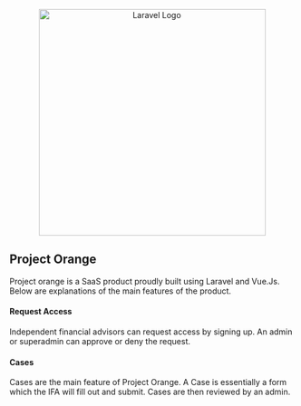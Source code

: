 <p  align="center"><a  href="https://laravel.com/docs/10.x"  target="_blank"><img  src="https://raw.githubusercontent.com/laravel/art/master/logo-lockup/5%20SVG/2%20CMYK/1%20Full%20Color/laravel-logolockup-cmyk-red.svg"  width="400"  alt="Laravel Logo"></a></p>

## Project Orange

Project orange is a SaaS product proudly built using Laravel and Vue.Js.
Below are explanations of the main features of the product.

#### Request Access

Independent financial advisors can request access by signing up. An admin or superadmin can approve or deny the request.

#### Cases

Cases are the main feature of Project Orange. A Case is essentially a form which the IFA will fill out and submit. Cases are then reviewed by an admin.
